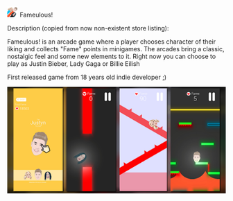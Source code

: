 <img src="https://raw.githubusercontent.com/dorian-strawberrypie/cv-monorepo/main/2018_famulous-unitygame/icon.jpg" width="25" height="25" /> Fameulous!


Description (copied from now non-existent store listing):

Fameulous! is an arcade game where a player chooses character of their liking and collects "Fame" points in minigames. The arcades bring a classic, nostalgic feel and some new elements to it.
Right now you can choose to play as Justin Bieber, Lady Gaga or Billie Eilish

First released game from 18 years old indie developer ;)


![alt text](https://github.com/dorian-strawberrypie/cv-monorepo/blob/main/2018_famulous-unitygame/feature_banner.png)
